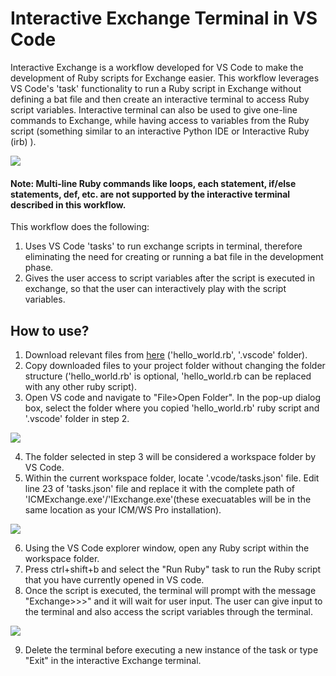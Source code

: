 # Interactive Exchange Terminal in VS Code
Interactive Exchange is a workflow developed for VS Code to make the development of Ruby scripts for Exchange easier. This workflow leverages VS Code's 'task' functionality to run a Ruby script in Exchange without defining a bat file and then create an interactive terminal to access Ruby script variables. Interactive terminal can also be used to give one-line commands to Exchange, while having access to variables from the Ruby script (something similar to an interactive Python IDE or Interactive Ruby (irb) ).

![](gif004.gif)

#### Note: Multi-line Ruby commands like loops, each statement, if/else statements, def, etc. are not supported by the interactive terminal described in this workflow.

This workflow does the following:
1. Uses VS Code 'tasks' to run exchange scripts in terminal, therefore eliminating the need for creating or running a bat file in the development phase.
2. Gives the user access to script variables after the script is executed in exchange, so that the user can interactively play with the script variables.

## How to use?
1. Download relevant files from [here](https://github.com/innovyze/Open-Source-Support/tree/main/01%20InfoWorks%20ICM/01%20Ruby/01%20InfoWorks/0051%20-%20Interactive%20Exchange%20in%20VS%20Code) ('hello_world.rb', '.vscode' folder).
2. Copy downloaded files to your project folder without changing the folder structure ('hello_world.rb' is optional, 'hello_world.rb can be replaced with any other ruby script).
3. Open VS code and navigate to "File>Open Folder". In the pop-up dialog box, select the folder where you copied 'hello_world.rb' ruby script and '.vscode' folder in step 2.

![](gif001.gif)

4. The folder selected in step 3 will be considered a workspace folder by VS Code. 
5. Within the current workspace folder, locate '.vcode/tasks.json' file. Edit line 23 of 'tasks.json' file and replace it with the complete path of 'ICMExchange.exe'/'IExchange.exe'(these execuatables will be in the same location as your ICM/WS Pro installation).

![](gif002.gif)

6. Using the VS Code explorer window, open any Ruby script within the workspace folder.
7. Press ctrl+shift+b and select the "Run Ruby" task to run the Ruby script that you have currently opened in VS code.
8. Once the script is executed, the terminal will prompt with the message "Exchange>>>" and it will wait for user input. The user can give input to the terminal and also access the script variables through the terminal.

![](gif003.gif)

9. Delete the terminal before executing a new instance of the task or type "Exit" in the interactive Exchange terminal.